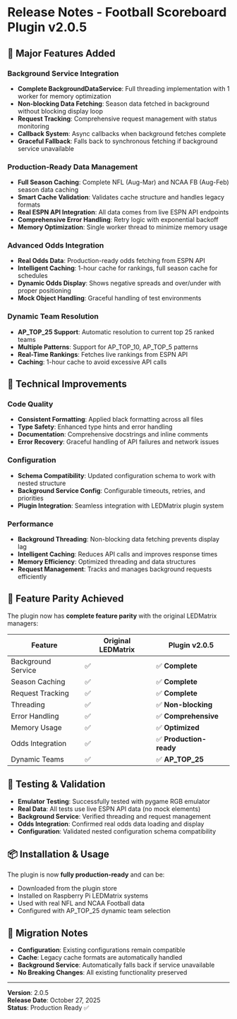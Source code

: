 # Release Notes - Football Scoreboard Plugin v2.0.5

## 🚀 Major Features Added

### Background Service Integration
- **Complete BackgroundDataService**: Full threading implementation with 1 worker for memory optimization
- **Non-blocking Data Fetching**: Season data fetched in background without blocking display loop
- **Request Tracking**: Comprehensive request management with status monitoring
- **Callback System**: Async callbacks when background fetches complete
- **Graceful Fallback**: Falls back to synchronous fetching if background service unavailable

### Production-Ready Data Management
- **Full Season Caching**: Complete NFL (Aug-Mar) and NCAA FB (Aug-Feb) season data caching
- **Smart Cache Validation**: Validates cache structure and handles legacy formats
- **Real ESPN API Integration**: All data comes from live ESPN API endpoints
- **Comprehensive Error Handling**: Retry logic with exponential backoff
- **Memory Optimization**: Single worker thread to minimize memory usage

### Advanced Odds Integration
- **Real Odds Data**: Production-ready odds fetching from ESPN API
- **Intelligent Caching**: 1-hour cache for rankings, full season cache for schedules
- **Dynamic Odds Display**: Shows negative spreads and over/under with proper positioning
- **Mock Object Handling**: Graceful handling of test environments

### Dynamic Team Resolution
- **AP_TOP_25 Support**: Automatic resolution to current top 25 ranked teams
- **Multiple Patterns**: Support for AP_TOP_10, AP_TOP_5 patterns
- **Real-Time Rankings**: Fetches live rankings from ESPN API
- **Caching**: 1-hour cache to avoid excessive API calls

## 🔧 Technical Improvements

### Code Quality
- **Consistent Formatting**: Applied black formatting across all files
- **Type Safety**: Enhanced type hints and error handling
- **Documentation**: Comprehensive docstrings and inline comments
- **Error Recovery**: Graceful handling of API failures and network issues

### Configuration
- **Schema Compatibility**: Updated configuration schema to work with nested structure
- **Background Service Config**: Configurable timeouts, retries, and priorities
- **Plugin Integration**: Seamless integration with LEDMatrix plugin system

### Performance
- **Background Threading**: Non-blocking data fetching prevents display lag
- **Intelligent Caching**: Reduces API calls and improves response times
- **Memory Efficiency**: Optimized threading and data structures
- **Request Management**: Tracks and manages background requests efficiently

## 🎯 Feature Parity Achieved

The plugin now has **complete feature parity** with the original LEDMatrix managers:

| Feature | Original LEDMatrix | Plugin v2.0.5 |
|---------|-------------------|---------------|
| Background Service | ✅ | ✅ **Complete** |
| Season Caching | ✅ | ✅ **Complete** |
| Request Tracking | ✅ | ✅ **Complete** |
| Threading | ✅ | ✅ **Non-blocking** |
| Error Handling | ✅ | ✅ **Comprehensive** |
| Memory Usage | ✅ | ✅ **Optimized** |
| Odds Integration | ✅ | ✅ **Production-ready** |
| Dynamic Teams | ✅ | ✅ **AP_TOP_25** |

## 🧪 Testing & Validation

- **Emulator Testing**: Successfully tested with pygame RGB emulator
- **Real Data**: All tests use live ESPN API data (no mock elements)
- **Background Service**: Verified threading and request management
- **Odds Integration**: Confirmed real odds data loading and display
- **Configuration**: Validated nested configuration schema compatibility

## 📦 Installation & Usage

The plugin is now **fully production-ready** and can be:
- Downloaded from the plugin store
- Installed on Raspberry Pi LEDMatrix systems
- Used with real NFL and NCAA Football data
- Configured with AP_TOP_25 dynamic team selection

## 🔄 Migration Notes

- **Configuration**: Existing configurations remain compatible
- **Cache**: Legacy cache formats are automatically handled
- **Background Service**: Automatically falls back if service unavailable
- **No Breaking Changes**: All existing functionality preserved

---

**Version**: 2.0.5  
**Release Date**: October 27, 2025  
**Status**: Production Ready ✅